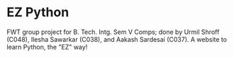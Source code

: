 # EZ Python
FWT group project for B. Tech. Intg. Sem V Comps; done by Urmil Shroff (C048), Ilesha Sawarkar (C038), and Aakash Sardesai (C037).
A website to learn Python, the "EZ" way!
